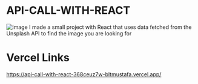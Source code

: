 # API-CALL-WITH-REACT 

![image](https://github.com/bltMustafa/API-CALL-WITH-REACT-/assets/92399033/56339b7b-b332-4942-b49a-0469b94c686d)
I made a small project with React that uses data fetched from the Unsplash API to find the image you are looking for

# Vercel Links
https://api-call-with-react-368ceuz7w-bltmustafa.vercel.app/ 
